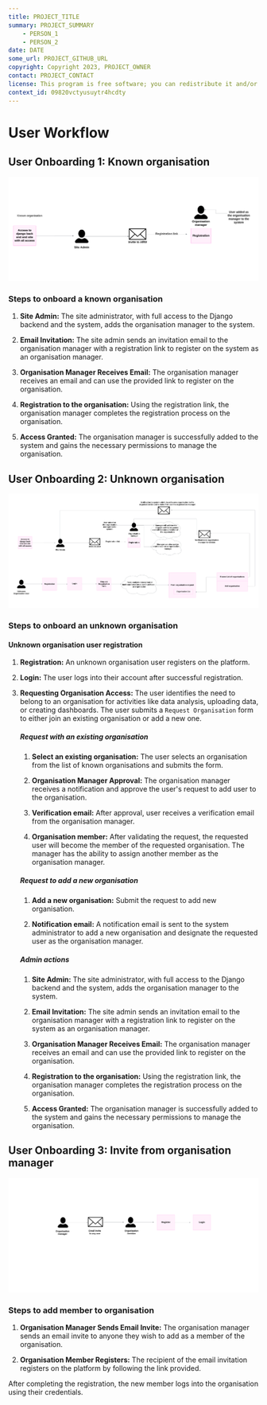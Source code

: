 ```yaml
---
title: PROJECT_TITLE
summary: PROJECT_SUMMARY
    - PERSON_1
    - PERSON_2
date: DATE
some_url: PROJECT_GITHUB_URL
copyright: Copyright 2023, PROJECT_OWNER
contact: PROJECT_CONTACT
license: This program is free software; you can redistribute it and/or modify it under the terms of the GNU Affero General Public License as published by the Free Software Foundation; either version 3 of the License, or (at your option) any later version.
context_id: 09820vctyusuytr4hcdty
---
```


# User Workflow

## User Onboarding 1: Known organisation

[![User Onboarding 1](./img/user-workflow-img-1.png)](./img/user-workflow-img-1.png)

### Steps to onboard a known organisation

1. **Site Admin:** The site administrator, with full access to the Django backend and the system, adds the organisation manager to the system.

2. **Email Invitation:** The site admin sends an invitation email to the organisation manager with a registration link to register on the system as an organisation manager.

3. **Organisation Manager Receives Email:** The organisation manager receives an email and can use the provided link to register on the organisation.

4. **Registration to the organisation:** Using the registration link, the organisation manager completes the registration process on the organisation.

5. **Access Granted:** The organisation manager is successfully added to the system and gains the necessary permissions to manage the organisation.

## User Onboarding 2: Unknown organisation

[![User Onboarding 2](./img/user-workflow-img-2.png)](./img/user-workflow-img-2.png)

### Steps to onboard an unknown organisation

#### Unknown organisation user registration 

1. **Registration:** An unknown organisation user registers on the platform.

2. **Login:** The user logs into their account after successful registration.

3. **Requesting Organisation Access:** The user identifies the need to belong to an organisation for activities like data analysis, uploading data, or creating dashboards. The user submits a `Request Organisation` form to either join an existing organisation or add a new one.

    ##### Request with an existing organisation 

    1. **Select an existing organisation:** The user selects an organisation from the list of known organisations and submits the form.

    2. **Organisation Manager Approval:** The organisation manager receives a notification and approve the user's request to add user to the organisation.

    2. **Verification email:** After approval, user receives a verification email from the organisation manager.

    3. **Organisation member:** After validating the request, the requested user will become the member of the requested organisation. The manager has the ability to assign another member as the organisation manager.

    ##### Request to add a new organisation 

    1. **Add a new organisation:** Submit the request to add new organisation.

    2. **Notification email:** A notification email is sent to the system administrator to add a new organisation and designate the requested user as the organisation manager.

    ##### Admin actions

    1. **Site Admin:** The site administrator, with full access to the Django backend and the system, adds the organisation manager to the system.

    2. **Email Invitation:** The site admin sends an invitation email to the organisation manager with a registration link to register on the system as an organisation manager.

    3. **Organisation Manager Receives Email:** The organisation manager receives an email and can use the provided link to register on the organisation.

    4. **Registration to the organisation:** Using the registration link, the organisation manager completes the registration process on the organisation.

    5. **Access Granted:** The organisation manager is successfully added to the system and gains the necessary permissions to manage the organisation.

## User Onboarding 3: Invite from organisation manager

[![User Onboarding 3](./img/user-workflow-img-3.png)](./img/user-workflow-img-3.png)

### Steps to add member to organisation

1. **Organisation Manager Sends Email Invite:** The organisation manager sends an email invite to anyone they wish to add as a member of the organisation.

2. **Organisation Member Registers:** The recipient of the email invitation registers on the platform by following the link provided.

After completing the registration, the new member logs into the organisation using their credentials.
